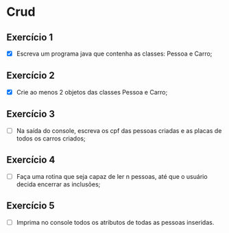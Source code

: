 # Crud

## Exercício 1
- [X] Escreva um programa java que contenha as classes: Pessoa e Carro;

## Exercício 2
- [x] Crie ao menos 2 objetos das classes Pessoa e Carro;

## Exercício 3
- [ ] Na saída do console, escreva os cpf das pessoas criadas e as placas de todos os carros criados;

## Exercício 4
- [ ] Faça uma rotina que seja capaz de ler n pessoas, até que o usuário decida encerrar as inclusões;

## Exercício 5
- [ ] Imprima no console todos os atributos de todas as pessoas inseridas.
